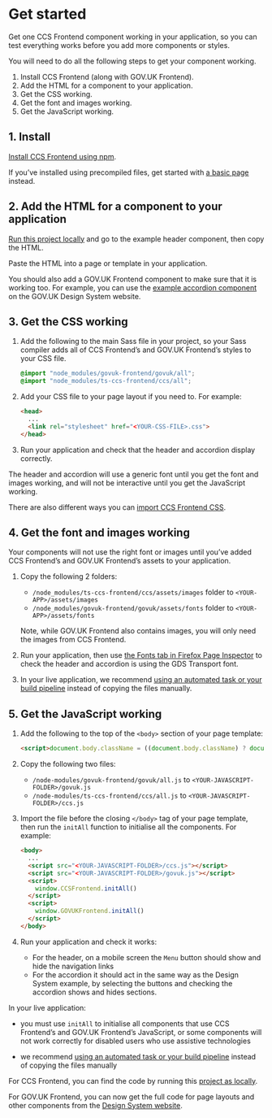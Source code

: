 # Get started

<!-- Get CCS Frontend working in your application, so you can test everything works before you add more components or styles. -->
Get one CCS Frontend component working in your application, so you can test everything works before you add more components or styles.

You will need to do all the following steps to get your component working.

1. Install CCS Frontend (along with GOV.UK Frontend).
2. Add the HTML for a component to your application.
3. Get the CSS working.
4. Get the font and images working.
5. Get the JavaScript working.

## 1. Install

[Install CCS Frontend using npm](/docs/instillation/install-with-npm.md).

If you’ve installed using precompiled files, get started with [a basic page](/docs/instillation/install-using-compiled-files.md#check-an-example-page) instead.

## 2. Add the HTML for a component to your application

[Run this project locally](/docs/contributing/running-locally.md) and go to the example header component, then copy the HTML.

Paste the HTML into a page or template in your application.

You should also add a GOV.UK Frontend component to make sure that it is working too.
For example, you can use the [example accordion component](https://design-system.service.gov.uk/components/accordion/#accordion-example) on the GOV.UK Design System website.

## 3. Get the CSS working

1.  Add the following to the main Sass file in your project, so your Sass compiler adds all of CCS Frontend’s and GOV.UK Frontend’s styles to your CSS file.

    ```scss
    @import "node_modules/govuk-frontend/govuk/all";
    @import "node_modules/ts-ccs-frontend/ccs/all";
    ```

2.  Add your CSS file to your page layout if you need to. For example:

    ```html
    <head>
      ...
      <link rel="stylesheet" href="<YOUR-CSS-FILE>.css">
    </head>
    ```

3. Run your application and check that the header and accordion display correctly.

The header and accordion will use a generic font until you get the font and images working, and will not be interactive until you get the JavaScript working.

<!-- TODO: Add Link -->
There are also different ways you can [import CCS Frontend CSS](import-assets.md#css).

## 4. Get the font and images working

Your components will not use the right font or images until you’ve added CCS Frontend’s and GOV.UK Frontend’s assets to your application.

1.  Copy the following 2 folders:

    - `/node_modules/ts-ccs-frontend/ccs/assets/images` folder to `<YOUR-APP>/assets/images`
    - `/node_modules/govuk-frontend/govuk/assets/fonts` folder to `<YOUR-APP>/assets/fonts`

    Note, while GOV.UK Frontend also contains images, you will only need the images from CCS Frontend.

2.  Run your application, then use [the Fonts tab in Firefox Page Inspector](https://frontend.design-system.service.gov.uk/get-started/#:~:text=the%20Fonts%20tab%20in%20Firefox%20Page%20Inspector) to check the header and accordion is using the GDS Transport font.
<!-- TODO: Update this link -->
3. In your live application, we recommend [using an automated task or your build pipeline](import-assets.md#image-assets) instead of copying the files manually.

## 5. Get the JavaScript working

1.  Add the following to the top of the `<body>` section of your page template:

    ```html
    <script>document.body.className = ((document.body.className) ? document.body.className + ' js-enabled' : 'js-enabled');</script>
    ```

2.  Copy the following two files:
    - `/node-modules/govuk-frontend/govuk/all.js` to `<YOUR-JAVASCRIPT-FOLDER>/govuk.js`
    - `/node-modules/ts-ccs-frontend/ccs/all.js` to `<YOUR-JAVASCRIPT-FOLDER>/ccs.js`

3.  Import the file before the closing `</body>` tag of your page template, then run the `initAll` function to initialise all the components. For example:

    ```html
    <body>
      ...
      <script src="<YOUR-JAVASCRIPT-FOLDER>/ccs.js"></script>
      <script src="<YOUR-JAVASCRIPT-FOLDER>/govuk.js"></script>
      <script>
        window.CCSFrontend.initAll()
      </script>
      <script>
        window.GOVUKFrontend.initAll()
      </script>
    </body>
    ```
4.  Run your application and check it works:
    - For the header, on a mobile screen the `Menu` button should show and hide the navigation links
    - For the accordion it should act in the same way as the Design System example, by selecting the buttons and checking the accordion shows and hides sections.

In your live application:

- you must use `initAll` to initialise all components that use CCS Frontend’s and GOV.UK Frontend’s JavaScript, or some components will not work correctly for disabled users who use assistive technologies
<!-- TODO: Update this link -->
- we recommend [using an automated task or your build pipeline](import-assets.md#javascript) instead of copying the files manually

<!-- TODO: Update this link in future for space -->
For CCS Frontend, you can find the code by running this [project as locally](/docs/contributing/running-locally.md).

For GOV.UK Frontend, you can now get the full code for page layouts and other components from the [Design System website](https://design-system.service.gov.uk/).
